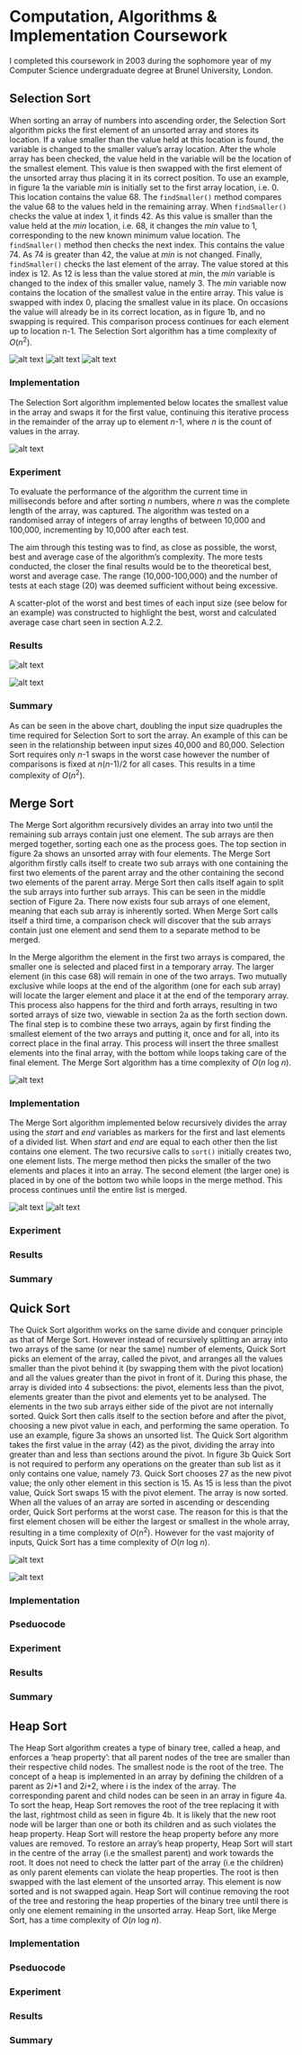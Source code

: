 # Computation, Algorithms & Implementation Coursework
I completed this coursework in 2003 during the sophomore year of my Computer Science undergraduate degree at Brunel University, London.

## Selection Sort

When sorting an array of numbers into ascending order, the Selection Sort algorithm picks the first element of an unsorted array and stores its location. If a value smaller than the value held at this location is found, the variable is changed to the smaller value’s array location. After the whole array has been checked, the value held in the variable will be the location of the smallest element. This value is then swapped with the first element of the unsorted array thus placing it in its correct position. To use an example, in figure 1a the variable *min* is initially set to the first array location, i.e. 0. This location contains the value 68. The `findSmaller()` method compares the value 68 to the values held in the remaining array. When `findSmaller()` checks the value at index 1, it finds 42. As this value is smaller than the value held at the *min* location, i.e. 68, it changes the *min* value to 1, corresponding to the new known minimum value location. The `findSmaller()` method then checks the next index. This contains the value 74. As 74 is greater than 42, the value at *min* is not changed. Finally, `findSmaller()` checks the last element of the array. The value stored at this index is 12. As 12 is less than the value stored at *min*, the *min* variable is changed to the index of this smaller value, namely 3. The *min* variable now contains the location of the smallest value in the entire array. This value is swapped with index 0, placing the smallest value in its place. On occasions the value will already be in its correct location, as in figure 1b, and no swapping is required. This comparison process continues for each element up to location n-1.  The Selection Sort algorithm has a time complexity of *O*(*n*<sup>2</sup>).

![alt text](https://github.com/stevensams/SortingAlgorithms/blob/master/images/figures/1a.png "Figure 1a")
![alt text](https://github.com/stevensams/SortingAlgorithms/blob/master/images/figures/1b.png "Figure 1b")
![alt text](https://github.com/stevensams/SortingAlgorithms/blob/master/images/figures/1c.png "Figure 1c")

### Implementation

The Selection Sort algorithm implemented below locates the smallest value in the array and swaps it for the first value, continuing this iterative process in the remainder of the array up to element *n*-1, where *n* is the count of values in the array. 

![alt text](https://github.com/stevensams/SortingAlgorithms/blob/master/images/pseudocode/selection-sort.png "Selection Sort Pseudocode")

### Experiment

 To evaluate the performance of the algorithm the current time in milliseconds before and after sorting *n* numbers, where *n* was the complete length of the array, was captured. The algorithm was tested on a randomised array of integers of array lengths of between 10,000 and 100,000, incrementing by 10,000 after each test. 

 The aim through this testing was to find, as close as possible, the worst, best and average case of the algorithm’s complexity. The more tests conducted, the closer the final results would be to the theoretical best, worst and average case. The range (10,000-100,000) and the number of tests at each stage (20) was deemed sufficient without being excessive. 

 A scatter-plot of the worst and best times of each input size (see below for an example) was constructed to highlight the best, worst and calculated average case chart seen in section A.2.2. 

### Results

![alt text](https://github.com/stevensams/SortingAlgorithms/blob/master/images/charts/selection-sort-complete.png "Selection Sort Results Complete")

![alt text](https://github.com/stevensams/SortingAlgorithms/blob/master/images/charts/selection-sort-best%7Cworst%7Caverage.png "Selection Sort Best|Worst|Average Results")

### Summary

As can be seen in the above chart, doubling the input size quadruples the time required for Selection Sort to sort the array. An example of this can be seen in the relationship between input sizes 40,000 and 80,000. Selection Sort requires only *n*-1 swaps in the worst case however the number of comparisons is fixed at *n*(*n*-1)/2 for all cases. This results in a time complexity of *O*(*n*<sup>2</sup>).

## Merge Sort

The Merge Sort algorithm recursively divides an array into two until the remaining sub arrays contain just one element. The sub arrays are then merged together, sorting each one as the process goes. The top section in figure 2a shows an unsorted array with four elements. The Merge Sort algorithm firstly calls itself to create two sub arrays with one containing the first two elements of the parent array and the other containing the second two elements of the parent array. Merge Sort then calls itself again to split the sub arrays into further sub arrays. This can be seen in the middle section of Figure 2a. There now exists four sub arrays of one element, meaning that each sub array is inherently sorted. When Merge Sort calls itself a third time, a comparison check will discover that the sub arrays contain just one element and send them to a separate method to be merged.

In the Merge algorithm the element in the first two arrays is compared, the smaller one is selected and placed first in a temporary array. The larger element (in this case 68) will remain in one of the two arrays. Two mutually exclusive while loops at the end of the algorithm (one for each sub array) will locate the larger element and place it at the end of the temporary array. This process also happens for the third and forth arrays, resulting in two sorted arrays of size two, viewable in section 2a as the forth section down. The final step is to combine these two arrays, again by first finding the smallest element of the two arrays and putting it, once and for all, into its correct place in the final array. This process will insert the three smallest elements into the final array, with the bottom while loops taking care of the final element. The Merge Sort algorithm has a time complexity of *O*(*n* log *n*). 

![alt text](https://github.com/stevensams/SortingAlgorithms/blob/master/images/figures/2a.png "Figure 2a")

### Implementation

The Merge Sort algorithm implemented below recursively divides the array using the *start* and *end* variables as markers for the first and last elements of a divided list. When *start* and *end* are equal to each other then the list contains one element. The two recursive calls to `sort()` initially creates two, one element lists. The merge method then picks the smaller of the two elements and places it into an array. The second element (the larger one) is placed in by one of the bottom two while loops in the merge method. This process continues until the entire list is merged.

![alt text](https://github.com/stevensams/SortingAlgorithms/blob/master/images/pseudocode/merge-sort-sort.png "Merge Sort Sort Pseudocode")
![alt text](https://github.com/stevensams/SortingAlgorithms/blob/master/images/pseudocode/merge-sort-merge.png "Merge Sort Merge Pseudocode")

### Experiment
### Results
### Summary

## Quick Sort

The Quick Sort algorithm works on the same divide and conquer principle as that of Merge Sort. However instead of recursively splitting an array into two arrays of the same (or near the same) number of elements, Quick Sort picks an element of the array, called the pivot, and arranges all the values smaller than the pivot behind it (by swapping them with the pivot location) and all the values greater than the pivot in front of it. During this phase, the array is divided into 4 subsections: the pivot, elements less than the pivot, elements greater than the pivot and elements yet to be analysed. The elements in the two sub arrays either side of the pivot are not internally sorted. Quick Sort then calls itself to the section before and after the pivot, choosing a new pivot value in each, and performing the same operation. To use an example, figure 3a shows an unsorted list. The Quick Sort algorithm takes the first value in the array (42) as the pivot, dividing the array into greater than and less than sections around the pivot. In figure 3b Quick Sort is not required to perform any operations on the greater than sub list as it only contains one value, namely 73. Quick Sort chooses 27 as the new pivot value; the only other element in this section is 15. As 15 is less than the pivot value, Quick Sort swaps 15 with the pivot element. The array is now sorted. When all the values of an array are sorted in ascending or descending order, Quick Sort performs at the worst case. The reason for this is that the first element chosen will be either the largest or smallest in the whole array, resulting in a time complexity of *O*(*n*<sup>2</sup>). However for the vast majority of inputs, Quick Sort has a time complexity of *O*(*n* log *n*).

![alt text](https://github.com/stevensams/SortingAlgorithms/blob/master/images/figures/3a.png "Figure 3a")

![alt text](https://github.com/stevensams/SortingAlgorithms/blob/master/images/figures/3b.png "Figure 3b")

### Implementation
### Pseduocode
### Experiment
### Results
### Summary

## Heap Sort

The Heap Sort algorithm creates a type of binary tree, called a heap, and enforces a ‘heap property’: that all parent nodes of the tree are smaller than their respective child nodes. The smallest node is the root of the tree. The concept of a heap is implemented in an array by defining the children of a parent as 2*i*+1 and 2*i*+2, where i is the index of the array. The corresponding parent and child nodes can be seen in an array in figure 4a. To sort the heap, Heap Sort removes the root of the tree replacing it with the last, rightmost child as seen in figure 4b. It is likely that the new root node will be larger than one or both its children and as such violates the heap property. Heap Sort will restore the heap property before any more values are removed.  To restore an array’s heap property, Heap Sort will start in the centre of the array (i.e the smallest parent) and work towards the root. It does not need to check the latter part of the array (i.e the children) as only parent elements can violate the heap properties. The root is then swapped with the last element of the unsorted array. This element is now sorted and is not swapped again. Heap Sort will continue removing the root of the tree and restoring the heap properties of the binary tree until there is only one element remaining in the unsorted array. Heap Sort, like Merge Sort, has a time complexity of *O*(*n* log *n*).

### Implementation
### Pseduocode
### Experiment
### Results
### Summary
